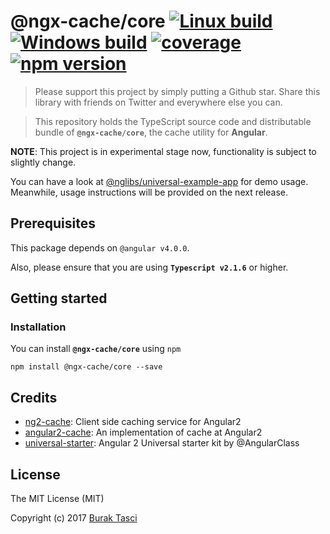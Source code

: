 # @ngx-cache/core [![Linux build](https://travis-ci.org/ngx-cache/core.svg?branch=master)](https://travis-ci.org/ngx-cache/core) [![Windows build](https://ci.appveyor.com/api/projects/status/github/ngx-cache/core?branch=master&svg=true)](https://ci.appveyor.com/project/ngx-cache/core) [![coverage](https://codecov.io/github/ngx-cache/core/coverage.svg?branch=master)](https://codecov.io/gh/ngx-cache/core) [![npm version](https://badge.fury.io/js/%40nglibs%2Fmeta.svg)](https://www.npmjs.com/package/@ngx-cache/core)

> Please support this project by simply putting a Github star. Share this library with friends on Twitter and everywhere else you can.

> This repository holds the TypeScript source code and distributable bundle of **`@ngx-cache/core`**, the cache utility for **Angular**.

**NOTE**: This project is in experimental stage now, functionality is subject to slightly change.

You can have a look at [@nglibs/universal-example-app] for demo usage. Meanwhile, usage instructions will be provided on the next release.   

## Prerequisites
This package depends on `@angular v4.0.0`.

Also, please ensure that you are using **`Typescript v2.1.6`** or higher.

## Getting started
### Installation
You can install **`@ngx-cache/core`** using `npm`
```
npm install @ngx-cache/core --save
```

## Credits
- [ng2-cache](https://github.com/Jackson88/ng2-cache): Client side caching service for Angular2
- [angular2-cache](https://github.com/apoterenko/angular2-cache): An implementation of cache at Angular2
- [universal-starter](https://github.com/angular/universal-starter): Angular 2 Universal starter kit by @AngularClass

## License
The MIT License (MIT)

Copyright (c) 2017 [Burak Tasci]

[@nglibs/universal-example-app]: https://github.com/nglibs/universal-example-app
[Burak Tasci]: http://www.buraktasci.com
